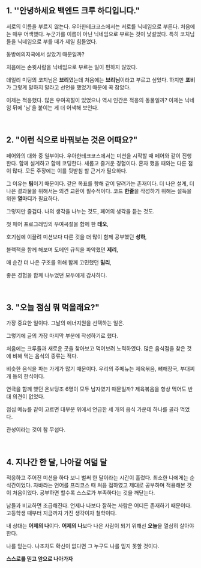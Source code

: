 ## 1. ''안녕하세요 백엔드 크루 하디입니다."

서로의 이름을 부르지 않는다. 우아한테크코스에서는 서로를 닉네임으로 부른다. 처음에는 매우 어색했다. 누군가를 이름이 아닌 닉네임으로 부르는 것이 낯설었다. 특히 코치님들을 닉네임으로 부를 때가 제일 힘들었다.

동방예의지국에서 살았기 때문일까?

처음에는 손윗사람을 닉네임으로 부르는 일이 편하지 않았다. 

데일리 미팅의 코치님은 **브리**였는데 처음에는 **브리님**이라고 부르고 싶었다. 하지만 **포비**가 그렇게 말하지 말라고 선언을 했었기 때문에 꾹 참았다. 

이제는 적응했다. 많은 우여곡절이 있었으나 역시 인간은 적응의 동물일까? 이제는 닉네임 뒤에 '님'을 붙이는 게 더 어색해 보인다.

<br/>

## 2. "이런 식으로 바꿔보는 것은 어때요?"

페어와의 대화 중 일부이다. 우아한테크코스에서는 미션을 시작할 때 페어와 같이 진행한다. 함께 설계하고 함께 코딩한다. 새롭고 즐거운 경험이다. 혼자 했을 때와는 다른 점이 많다. 모든 주장에는 이를 뒷받침 할 근거가 필요하다. 

그 이유는 **팀**이기 때문이다. 같은 목표를 향해 같이 달려가는 존재이다. 더 나은 설계, 더 나은 결과물을 위해서는 의견 교환이 필수적이다. 코드 **한줄**을 작성하기 위해는 설득을 위한 **열마디**가 필요하다. 

그렇지만 즐겁다. 나의 생각을 나누는 것도, 페어의 생각을 듣는 것도.

첫 페어 프로그래밍의 우여곡절을 함께 한 **테오**, 

호기심에 이끌려 미션보다 다른 것을 더 많이 함께 공부했던 **성하**,

블랙잭을 함께 해보며 도메인 규칙을 파악했던 **제리**,

매 순간 더 나은 구조를 위해 함께 고민했던 **밀리**,

좋은 경험을 함께 나누었던 모두에게 감사하다.

<br/>

## 3. "오늘 점심 뭐 먹을래요?"

가장 중요한 일이다. 그날의 에너지원을 선택하는 일은.

그렇기에 글의 가장 마지막 부분에 작성하기로 했다.

처음에는 크루들과 새로운 곳을 찾아보고 먹어보려 노력하였다. 많은 음식점을 찾은 것에 비해 먹는 음식의 종류는 적다.

비슷한 음식을 파는 가게가 많기 때문이다. 우리의 주메뉴는 제육볶음, 뼈해장국, 부대찌개 등의 한식이다. 

연극을 함께 했던 온보딩조 6명이 모두 남자였기 때문일까? 제육볶음을 항상 먹어도 반대 의견이 없었다.

점심 메뉴를 같이 고르면 대부분 위에서 언급한 세 개의 음식 가운데 하나를 골라 먹었다.

관성이라는 것이 참 무섭다.

<br/>

## 4. 지나간 한 달, 나아갈 여덟 달

적응하고 주어진 미션을 하다 보니 벌써 한 달이라는 시간이 흘렀다. 최소한 나에게는 순식간이었다. 자바라는 언어를 프리코스 때 처음 접하였고 제대로 공부하며 적용해본 것이 처음이었다. 공부하면 할수록 스스로가 부족하다는 것을 깨닫는다. 

남들과 비교하면 조급해진다. 언제나 나보다 잘하는 사람은 어디든 존재하기 때문이다. 고등학생 때부터 지금까지 가진 생각이자 철학이다.

내 상대는 **어제의 나**이다. **어제의 나**보다 나은 사람이 되기 위해선 **오늘**을 열심히 살아야 한다.

나를 믿는다. 나조차도 확신이 없다면 그 누구도 나를 믿지 못할 것이다. 

**스스로를 믿고 앞으로 나아가자**

